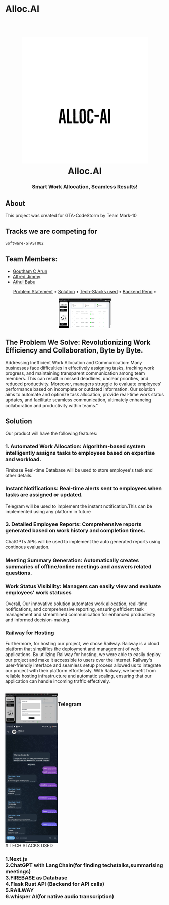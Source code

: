 # Alloc.AI
<h1 align="center">
  <br>
  <img src="logo.png" alt="Markdownify" width="400">
  <br>
  Alloc.AI
  <br>
</h1>

<h3 align="center">Smart Work Allocation, Seamless Results!</h3>


## About

This project was created for GTA-CodeStorm by Team Mark-10

## Tracks we are competing for
    Software-GTAST002

## Team Members:

- [Goutham C Arun](https://github.com/GouthamCArun)
- [Alfred Jimmy](https://github.com/alffy007)
- [Athul Babu](https://github.com/ATHULB04)



<p align="center">
  <a href="#problem-helpnow-solves">Problem Statement</a> •
   <a href="#solution">Solution</a> •
  <a href="#tech-stacks-used">Tech-Stacks used</a> •
  <a href="#backend-repo">Backend Repo</a> •

</p>
<div align="center">
  <img src="pic_1.jpg" alt="Screenshot" width="33%" />
</div>


## The Problem We Solve: Revolutionizing Work Efficiency and Collaboration, Byte by Byte.
Addressing Inefficient Work Allocation and Communication: Many businesses face difficulties in effectively assigning tasks, tracking work progress, and maintaining transparent communication among team members. This can result in missed deadlines, unclear priorities, and reduced productivity. Moreover, managers struggle to evaluate employees' performance based on incomplete or outdated information. Our solution aims to automate and optimize task allocation, provide real-time work status updates, and facilitate seamless communication, ultimately enhancing collaboration and productivity within teams."

## Solution
Our product will have the following features:

### 1. Automated Work Allocation: Algorithm-based system intelligently assigns tasks to employees based on expertise and workload.

Firebase Real-time Database will be used to store employee's task and other details.

### Instant Notifications: Real-time alerts sent to employees when tasks are assigned or updated.

Telegram will be used to implement the instant notification.This can be implemented using any platform in future

### 3. Detailed Employee Reports: Comprehensive reports generated based on work history and completion times.

ChatGPTs APIs will be used to implement the auto generated reports using continous evaluation.

### Meeting Summary Generation: Automatically creates summaries of offline/online meetings and answers related questions.

### Work Status Visibility: Managers can easily view and evaluate employees' work statuses



Overall, Our innovative solution automates work allocation, real-time notifications, and comprehensive reporting, ensuring efficient task management and streamlined communication for enhanced productivity and informed decision-making.

### Railway for Hosting
Furthermore, for hosting our project, we chose Railway. Railway is a cloud platform that simplifies the deployment and management of web applications. By utilizing Railway for hosting, we were able to easily deploy our project and make it accessible to users over the internet. Railway's user-friendly interface and seamless setup process allowed us to integrate our project with their platform effortlessly. With Railway, we benefit from reliable hosting infrastructure and automatic scaling, ensuring that our application can handle incoming traffic effectively. 
 
   <br>
   <div style="display:flex;" align="center">
    <img src="pic_2.jpg" alt="Screenshot" width="33%">
    <br>
     <h3>Telegram</h3>
     <br>
   </div>
      <div style="display:flex;" align="center">
    <img src="pic_3.jpg" alt="Screenshot" width="33%">
    <br>
   </div>
# TECH STACKS USED

<h3> 
  1.Next.js 
  <br>
  2.ChatGPT with LangChain(for finding techstalks,summarising meetings)
  <br>
 3.FIREBASE as Database
  <br>
 4.Flask Rust API (Backend for API calls)
  <br>
 5.RAILWAY
  <br>
 6.whisper AI(for native audio transcription)
  <br>
  
</h3>


